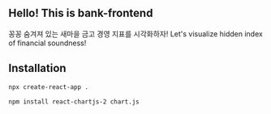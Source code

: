 ## Hello! This is bank-frontend

꽁꽁 숨겨져 있는 새마을 금고 경영 지표를 시각화하자!
Let's visualize hidden index of financial soundness!

## Installation

```bash
npx create-react-app .
```

```bash
npm install react-chartjs-2 chart.js
```
